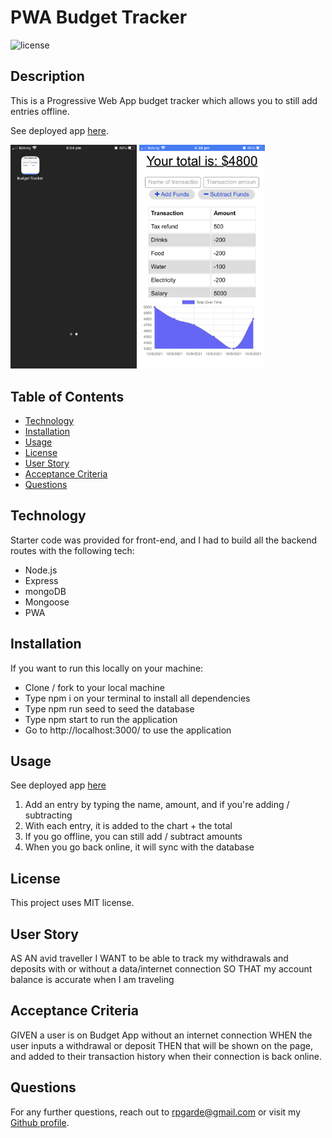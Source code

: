 # PWA Budget Tracker
![license](https://img.shields.io/github/license/rpgarde/workout-tracker)

## Description
This is a Progressive Web App budget tracker which allows you to still add entries offline.

See deployed app [here](https://pg-budget-tracker.herokuapp.com/).

<img src="/assets/downloaded-app.PNG" width="40%"> <img src="/assets/mobile-app.PNG" width="40%"> 

## Table of Contents 
* [Technology](#technology)
* [Installation](#installation)
* [Usage](#usage)
* [License](#license)
* [User Story](#user-story)
* [Acceptance Criteria](#acceptance-criteria)
* [Questions](#questions)

## Technology 
Starter code was provided for front-end, and I had to build all the backend routes with the following tech:
* Node.js
* Express
* mongoDB
* Mongoose
* PWA

## Installation
If you want to run this locally on your machine:
* Clone / fork to your local machine
* Type npm i on your terminal to install all dependencies
* Type npm run seed to seed the database
* Type npm start to run the application
* Go to http://localhost:3000/ to use the application

## Usage
See deployed app [here](https://pg-budget-tracker.herokuapp.com/)

1. Add an entry by typing the name, amount, and if you're adding / subtracting
2. With each entry, it is added to the chart + the total
3. If you go offline, you can still add / subtract amounts
4. When you go back online, it will sync with the database

## License
This project uses MIT license.

## User Story
AS AN avid traveller
I WANT to be able to track my withdrawals and deposits with or without a data/internet connection
SO THAT my account balance is accurate when I am traveling

## Acceptance Criteria
GIVEN a user is on Budget App without an internet connection
WHEN the user inputs a withdrawal or deposit
THEN that will be shown on the page, and added to their transaction history when their connection is back online.

## Questions
For any further questions, reach out to rpgarde@gmail.com or visit my [Github profile](https://github.com/rpgarde).

